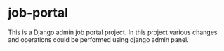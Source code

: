 # job-portal
This is a Django admin job portal project. In this project various changes and operations could be performed using django admin panel. 
